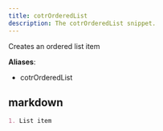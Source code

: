 ```yaml
---
title: cotrOrderedList
description: The cotrOrderedList snippet.
---
```


Creates an ordered list item

**Aliases**:
- cotrOrderedList

## markdown
```markdown
1. List item
```

